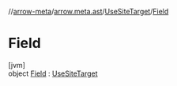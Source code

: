 //[arrow-meta](../../../../index.md)/[arrow.meta.ast](../../index.md)/[UseSiteTarget](../index.md)/[Field](index.md)

# Field

[jvm]\
object [Field](index.md) : [UseSiteTarget](../index.md)
